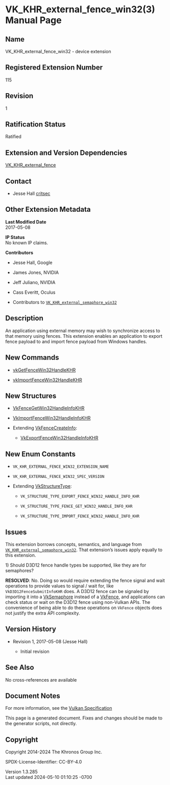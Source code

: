 # VK_KHR_external_fence_win32(3) Manual Page

## Name

VK_KHR_external_fence_win32 - device extension



## <a href="#_registered_extension_number" class="anchor"></a>Registered Extension Number

115

## <a href="#_revision" class="anchor"></a>Revision

1

## <a href="#_ratification_status" class="anchor"></a>Ratification Status

Ratified

## <a href="#_extension_and_version_dependencies" class="anchor"></a>Extension and Version Dependencies

[VK_KHR_external_fence](https://registry.khronos.org/vulkan/specs/1.3-extensions/man/html/VK_KHR_external_fence.html)  

## <a href="#_contact" class="anchor"></a>Contact

- Jesse Hall <a
  href="https://github.com/KhronosGroup/Vulkan-Docs/issues/new?body=%5BVK_KHR_external_fence_win32%5D%20@critsec%0A*Here%20describe%20the%20issue%20or%20question%20you%20have%20about%20the%20VK_KHR_external_fence_win32%20extension*"
  target="_blank" rel="nofollow noopener"><em></em>critsec</a>

## <a href="#_other_extension_metadata" class="anchor"></a>Other Extension Metadata

**Last Modified Date**  
2017-05-08

**IP Status**  
No known IP claims.

**Contributors**  
- Jesse Hall, Google

- James Jones, NVIDIA

- Jeff Juliano, NVIDIA

- Cass Everitt, Oculus

- Contributors to
  [`VK_KHR_external_semaphore_win32`](VK_KHR_external_semaphore_win32.html)

## <a href="#_description" class="anchor"></a>Description

An application using external memory may wish to synchronize access to
that memory using fences. This extension enables an application to
export fence payload to and import fence payload from Windows handles.

## <a href="#_new_commands" class="anchor"></a>New Commands

- [vkGetFenceWin32HandleKHR](https://registry.khronos.org/vulkan/specs/1.3-extensions/man/html/vkGetFenceWin32HandleKHR.html)

- [vkImportFenceWin32HandleKHR](https://registry.khronos.org/vulkan/specs/1.3-extensions/man/html/vkImportFenceWin32HandleKHR.html)

## <a href="#_new_structures" class="anchor"></a>New Structures

- [VkFenceGetWin32HandleInfoKHR](https://registry.khronos.org/vulkan/specs/1.3-extensions/man/html/VkFenceGetWin32HandleInfoKHR.html)

- [VkImportFenceWin32HandleInfoKHR](https://registry.khronos.org/vulkan/specs/1.3-extensions/man/html/VkImportFenceWin32HandleInfoKHR.html)

- Extending [VkFenceCreateInfo](https://registry.khronos.org/vulkan/specs/1.3-extensions/man/html/VkFenceCreateInfo.html):

  - [VkExportFenceWin32HandleInfoKHR](https://registry.khronos.org/vulkan/specs/1.3-extensions/man/html/VkExportFenceWin32HandleInfoKHR.html)

## <a href="#_new_enum_constants" class="anchor"></a>New Enum Constants

- `VK_KHR_EXTERNAL_FENCE_WIN32_EXTENSION_NAME`

- `VK_KHR_EXTERNAL_FENCE_WIN32_SPEC_VERSION`

- Extending [VkStructureType](https://registry.khronos.org/vulkan/specs/1.3-extensions/man/html/VkStructureType.html):

  - `VK_STRUCTURE_TYPE_EXPORT_FENCE_WIN32_HANDLE_INFO_KHR`

  - `VK_STRUCTURE_TYPE_FENCE_GET_WIN32_HANDLE_INFO_KHR`

  - `VK_STRUCTURE_TYPE_IMPORT_FENCE_WIN32_HANDLE_INFO_KHR`

## <a href="#_issues" class="anchor"></a>Issues

This extension borrows concepts, semantics, and language from
[`VK_KHR_external_semaphore_win32`](VK_KHR_external_semaphore_win32.html).
That extension’s issues apply equally to this extension.

1\) Should D3D12 fence handle types be supported, like they are for
semaphores?

**RESOLVED**: No. Doing so would require extending the fence signal and
wait operations to provide values to signal / wait for, like
`VkD3D12FenceSubmitInfoKHR` does. A D3D12 fence can be signaled by
importing it into a [VkSemaphore](https://registry.khronos.org/vulkan/specs/1.3-extensions/man/html/VkSemaphore.html) instead of a
[VkFence](https://registry.khronos.org/vulkan/specs/1.3-extensions/man/html/VkFence.html), and applications can check status or wait on
the D3D12 fence using non-Vulkan APIs. The convenience of being able to
do these operations on `VkFence` objects does not justify the extra API
complexity.

## <a href="#_version_history" class="anchor"></a>Version History

- Revision 1, 2017-05-08 (Jesse Hall)

  - Initial revision

## <a href="#_see_also" class="anchor"></a>See Also

No cross-references are available

## <a href="#_document_notes" class="anchor"></a>Document Notes

For more information, see the <a
href="https://registry.khronos.org/vulkan/specs/1.3-extensions/html/vkspec.html#VK_KHR_external_fence_win32"
target="_blank" rel="noopener">Vulkan Specification</a>

This page is a generated document. Fixes and changes should be made to
the generator scripts, not directly.

## <a href="#_copyright" class="anchor"></a>Copyright

Copyright 2014-2024 The Khronos Group Inc.

SPDX-License-Identifier: CC-BY-4.0

Version 1.3.285  
Last updated 2024-05-10 01:10:25 -0700
